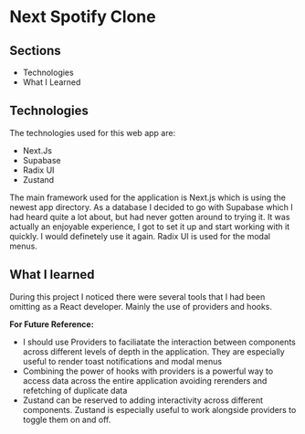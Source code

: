 # Next Spotify Clone

## Sections

- Technologies
- What I Learned

## Technologies

The technologies used for this web app are:

- Next.Js
- Supabase
- Radix UI
- Zustand

The main framework used for the application is Next.js which is using the newest app directory.
As a database I decided to go with Supabase which I had heard quite a lot about, but had never gotten around to trying it. It was actually an enjoyable experience, I got to set it up and start working with it quickly. I would definetely use it again.
Radix UI is used for the modal menus.

## What I learned

During this project I noticed there were several tools that I had been omitting as a React developer. Mainly the use of providers and hooks.

**For Future Reference:**

- I should use Providers to faciliatate the interaction between components across different levels of depth in the application. They are especially useful to render toast notifications and modal menus
- Combining the power of hooks with providers is a powerful way to access data across the entire application avoiding rerenders and refetching of duplicate data
- Zustand can be reserved to adding interactivity across different components. Zustand is especially useful to work alongside providers to toggle them on and off.

